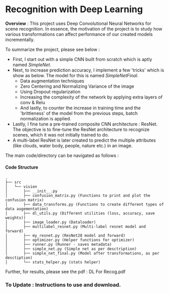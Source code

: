 # Recognition with Deep Learning

**Overview** : This project uses Deep Convolutional Neural Networks for scene recognition. In essence, the motivation of the project is to study how various transformations can affect performance of our created models incrementally. 

To summarize the project, please see below :

* First, I start out with a simple CNN built from scratch which is aptly named *SimpleNet*.
* Next, to increase prediction accuracy, I implement a few 'tricks' which is show as below. The model for this is named *SimpleNetFinal*.
  *  Data augmentation techniques
  *  Zero Centering and Normalizing Variance of the image
  *  Using Dropout regularization
  *  Increasing the complexity of the network by applying extra layers of conv & Relu
  *  And lastly, to counter the increase in training time and the 'brittleness' of the model from the previous steps, batch normalization is applied.
* Lastly, I fine tune a pre-trained composite CNN architecture : ResNet. The objective is to fine-tune the ResNet architecture to recognize scenes, which it was not initially trained to do.
* A multi-label ResNet is later created to predict the multiple attributes (like clouds, water body, people, nature etc.) in an image.
  

The main code/directory can be navigated as follows :

#### Code Structure

```console
.
├── src
│   └── vision
│       ├── __init__.py
│       ├── confusion_matrix.py (Functions to print and plot the confusion matrix)
│       ├── data_transforms.py (Functions to create different types of data augementation)
│       ├── dl_utils.py (Different utilities (loss, accuracy, save weights))
│       ├── image_loader.py (Dataloader)
│       ├── multilabel_resnet.py (Multi-label resnet model and forward)
│       ├── my_resnet.py (ResNet28 model and forward)
│       ├── optimizer.py (Helper functions for optimizer)
│       ├── runner.py (Runner - saves metadata)
│       ├── simple_net.py (Simple net as per desctription)
│       ├── simple_net_final.py (Model after transformations, as per desctiption)
│       └── stats_helper.py (stats helper)
```

Further, for results, please see the pdf : DL For Recog.pdf


### To Update : Instructions to use and download.
